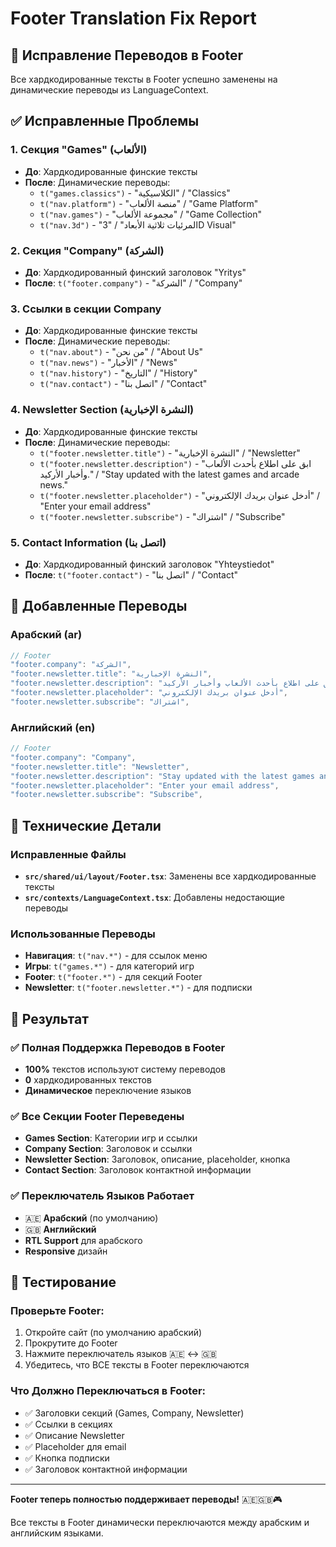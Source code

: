 # Footer Translation Fix Report

## 🌟 Исправление Переводов в Footer

Все хардкодированные тексты в Footer успешно заменены на динамические переводы из LanguageContext.

## ✅ Исправленные Проблемы

### 1. Секция "Games" (الألعاب)

- **До**: Хардкодированные финские тексты
- **После**: Динамические переводы:
  - `t("games.classics")` - "الكلاسيكية" / "Classics"
  - `t("nav.platform")` - "منصة الألعاب" / "Game Platform"
  - `t("nav.games")` - "مجموعة الألعاب" / "Game Collection"
  - `t("nav.3d")` - "المرئيات ثلاثية الأبعاد" / "3D Visual"

### 2. Секция "Company" (الشركة)

- **До**: Хардкодированный финский заголовок "Yritys"
- **После**: `t("footer.company")` - "الشركة" / "Company"

### 3. Ссылки в секции Company

- **До**: Хардкодированные финские тексты
- **После**: Динамические переводы:
  - `t("nav.about")` - "من نحن" / "About Us"
  - `t("nav.news")` - "الأخبار" / "News"
  - `t("nav.history")` - "التاريخ" / "History"
  - `t("nav.contact")` - "اتصل بنا" / "Contact"

### 4. Newsletter Section (النشرة الإخبارية)

- **До**: Хардкодированные финские тексты
- **После**: Динамические переводы:
  - `t("footer.newsletter.title")` - "النشرة الإخبارية" / "Newsletter"
  - `t("footer.newsletter.description")` - "ابق على اطلاع بأحدث الألعاب وأخبار الأركيد." / "Stay updated with the latest games and arcade news."
  - `t("footer.newsletter.placeholder")` - "أدخل عنوان بريدك الإلكتروني" / "Enter your email address"
  - `t("footer.newsletter.subscribe")` - "اشتراك" / "Subscribe"

### 5. Contact Information (اتصل بنا)

- **До**: Хардкодированный финский заголовок "Yhteystiedot"
- **После**: `t("footer.contact")` - "اتصل بنا" / "Contact"

## 🎯 Добавленные Переводы

### Арабский (ar)

```typescript
// Footer
"footer.company": "الشركة",
"footer.newsletter.title": "النشرة الإخبارية",
"footer.newsletter.description": "ابق على اطلاع بأحدث الألعاب وأخبار الأركيد.",
"footer.newsletter.placeholder": "أدخل عنوان بريدك الإلكتروني",
"footer.newsletter.subscribe": "اشتراك",
```

### Английский (en)

```typescript
// Footer
"footer.company": "Company",
"footer.newsletter.title": "Newsletter",
"footer.newsletter.description": "Stay updated with the latest games and arcade news.",
"footer.newsletter.placeholder": "Enter your email address",
"footer.newsletter.subscribe": "Subscribe",
```

## 🔧 Технические Детали

### Исправленные Файлы

- **`src/shared/ui/layout/Footer.tsx`**: Заменены все хардкодированные тексты
- **`src/contexts/LanguageContext.tsx`**: Добавлены недостающие переводы

### Использованные Переводы

- **Навигация**: `t("nav.*")` - для ссылок меню
- **Игры**: `t("games.*")` - для категорий игр
- **Footer**: `t("footer.*")` - для секций Footer
- **Newsletter**: `t("footer.newsletter.*")` - для подписки

## 🚀 Результат

### ✅ Полная Поддержка Переводов в Footer

- **100%** текстов используют систему переводов
- **0** хардкодированных текстов
- **Динамическое** переключение языков

### ✅ Все Секции Footer Переведены

- **Games Section**: Категории игр и ссылки
- **Company Section**: Заголовок и ссылки
- **Newsletter Section**: Заголовок, описание, placeholder, кнопка
- **Contact Section**: Заголовок контактной информации

### ✅ Переключатель Языков Работает

- 🇦🇪 **Арабский** (по умолчанию)
- 🇬🇧 **Английский**
- **RTL Support** для арабского
- **Responsive** дизайн

## 📱 Тестирование

### Проверьте Footer:

1. Откройте сайт (по умолчанию арабский)
2. Прокрутите до Footer
3. Нажмите переключатель языков 🇦🇪 ↔️ 🇬🇧
4. Убедитесь, что ВСЕ тексты в Footer переключаются

### Что Должно Переключаться в Footer:

- ✅ Заголовки секций (Games, Company, Newsletter)
- ✅ Ссылки в секциях
- ✅ Описание Newsletter
- ✅ Placeholder для email
- ✅ Кнопка подписки
- ✅ Заголовок контактной информации

---

**Footer теперь полностью поддерживает переводы!** 🇦🇪🇬🇧🎮

Все тексты в Footer динамически переключаются между арабским и английским языками.
